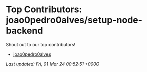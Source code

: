 # Top Contributors: joao0pedro0alves/setup-node-backend
Shout out to our top contributors!

- [joao0pedro0alves](https://github.com/joao0pedro0alves)


_Last updated: Fri, 01 Mar 24 00:52:51 +0000_